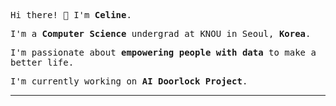 <p><samp>Hi there! 👋 I'm <b>Celine</b>.</samp></p>
<p><samp>I'm a <b>Computer Science</b> undergrad at KNOU in Seoul, <b>Korea</b>.</samp></p>
<p><samp>I'm passionate about <b>empowering people with data</b> to make a better life.</samp></p>
<p><samp>I'm currently working on <b>AI Doorlock Project</b>.</samp></p>
<hr>

<!--START_SECTION:celine-->



<!--END_SECTION:celine-->
